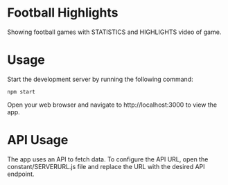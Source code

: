 # Football Highlights
Showing football games with STATISTICS and HIGHLIGHTS video of game.

# Usage
Start the development server by running the following command:
```
npm start
```
Open your web browser and navigate to http://localhost:3000 to view the app.
# API Usage
The app uses an API to fetch data. To configure the API URL, open the constant/SERVERURL.js file and replace the URL with the desired API endpoint.
